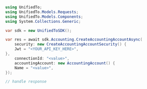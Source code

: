 <!-- Start SDK Example Usage [usage] -->
```csharp
using UnifiedTo;
using UnifiedTo.Models.Requests;
using UnifiedTo.Models.Components;
using System.Collections.Generic;

var sdk = new UnifiedToSDK();

var res = await sdk.Accounting.CreateAccountingAccountAsync(
    security: new CreateAccountingAccountSecurity() {
    Jwt = "<YOUR_API_KEY_HERE>",
},
    connectionId: "<value>",
    accountingAccount: new AccountingAccount() {
    Name = "<value>",
});

// handle response
```
<!-- End SDK Example Usage [usage] -->